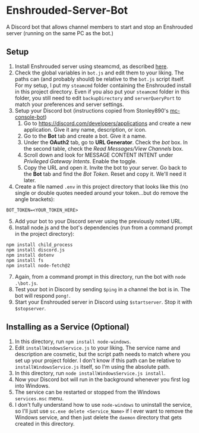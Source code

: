 # Enshrouded-Server-Bot
A Discord bot that allows channel members to start and stop an Enshrouded server (running on the same PC as the bot.)

## Setup
1. Install Enshrouded server using steamcmd, as described [here](https://hub.tcno.co/games/enshrouded/dedicated_server/). 
2. Check the global variables in `bot.js` and edit them to your liking. The paths can (and probably should) be relative to the `bot.js` script itself. For my setup, I put my `steamcmd` folder containing the Enshrouded install in this project directory. Even if you also put your `steamcmd` folder in this folder, you still need to edit `backupDirectory` and `serverQueryPort` to match your preferences and server settings.
3. Setup your Discord bot (instructions copied from Stonley890's [mc-console-bot](https://github.com/Stonley890/mc-console-bot))
    1. Go to https://discord.com/developers/applications and create a new application. Give it any name, description, or icon.
    2. Go to the **Bot** tab and create a bot. Give it a name.
    3. Under the **OAuth2** tab, go to **URL Generator**. Check the _bot_ box. In the second table, check the _Read Messages/View Channels_ box.
    4. Scroll down and look for MESSAGE CONTENT INTENT under _Privileged Gateway Intents_. Enable the toggle.
    5. Copy the URL and open it. Invite the bot to your server. Go back to the **Bot** tab and find the _Bot Token_. Reset and copy it. We'll need it later.
4. Create a file named `.env` in this project directory that looks like this (no single or double quotes needed around your token...but do remove the angle brackets):
```
BOT_TOKEN=<YOUR_TOKEN_HERE>
```
5. Add your bot to your Discord server using the previously noted URL.
6. Install node.js and the bot's dependencies (run from a command prompt in the project directory):
```
npm install child_process
npm install discord.js
npm install dotenv
npm install fs
npm install node-fetch@2
```
7. Again, from a command prompt in this directory, run the bot with `node .\bot.js`.
8. Test your bot in Discord by sending `$ping` in a channel the bot is in. The bot will respond `pong!`.
9. Start your Enshrouded server in Discord using `$startserver`. Stop it with `$stopserver`.

## Installing as a Service (Optional)
1. In this directory, run `npm install node-windows`.
2. Edit `installWindowsService.js` to your liking. The service name and description are cosmetic, but the script path needs to match where you set up your project folder. I don't know if this path can be relative to `installWindowsService.js` itself, so I'm using the absolute path.
3. In this directory, run `node installWindowsService.js install`.
4. Now your Discord bot will run in the background whenever you first log into Windows.
5. The service can be restarted or stopped from the Windows `services.msc` menu.
6. I don't fully understand how to use `node-windows` to uninstall the service, so I'll just use `sc.exe delete <Service_Name>` if I ever want to remove the Windows service, and then just delete the `daemon` directory that gets created in this directory.
